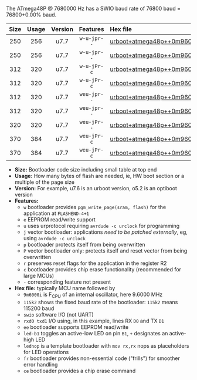 The ATmega48P @ 7680000 Hz has a SWIO baud rate of 76800 baud = 76800+0.00% baud.

|Size|Usage|Version|Features|Hex file|
|:-:|:-:|:-:|:-:|:--|
|250|256|u7.7|`w-u-jpr--`|[urboot+atmega48p++0m9600i++++9k6_swio_rxd0_txd1_led+b5.hex](https://raw.githubusercontent.com/stefanrueger/urboot.hex/main/mcus/atmega48p/internal_oscillator/fint++0m9600_Hz/br++++9k6_bps/urboot+atmega48p++0m9600i++++9k6_swio_rxd0_txd1_led+b5.hex)|
|250|256|u7.7|`w-u-jpr--`|[urboot+atmega48p++0m9600i++++9k6_swio_rxd0_txd1_lednop.hex](https://raw.githubusercontent.com/stefanrueger/urboot.hex/main/mcus/atmega48p/internal_oscillator/fint++0m9600_Hz/br++++9k6_bps/urboot+atmega48p++0m9600i++++9k6_swio_rxd0_txd1_lednop.hex)|
|312|320|u7.7|`w-u-jPr-c`|[urboot+atmega48p++0m9600i++++9k6_swio_rxd0_txd1_led+b5_fr_ce.hex](https://raw.githubusercontent.com/stefanrueger/urboot.hex/main/mcus/atmega48p/internal_oscillator/fint++0m9600_Hz/br++++9k6_bps/urboot+atmega48p++0m9600i++++9k6_swio_rxd0_txd1_led+b5_fr_ce.hex)|
|312|320|u7.7|`w-u-jPr-c`|[urboot+atmega48p++0m9600i++++9k6_swio_rxd0_txd1_lednop_fr_ce.hex](https://raw.githubusercontent.com/stefanrueger/urboot.hex/main/mcus/atmega48p/internal_oscillator/fint++0m9600_Hz/br++++9k6_bps/urboot+atmega48p++0m9600i++++9k6_swio_rxd0_txd1_lednop_fr_ce.hex)|
|312|320|u7.7|`weu-jpr--`|[urboot+atmega48p++0m9600i++++9k6_swio_rxd0_txd1_ee_led+b5.hex](https://raw.githubusercontent.com/stefanrueger/urboot.hex/main/mcus/atmega48p/internal_oscillator/fint++0m9600_Hz/br++++9k6_bps/urboot+atmega48p++0m9600i++++9k6_swio_rxd0_txd1_ee_led+b5.hex)|
|312|320|u7.7|`weu-jpr--`|[urboot+atmega48p++0m9600i++++9k6_swio_rxd0_txd1_ee_lednop.hex](https://raw.githubusercontent.com/stefanrueger/urboot.hex/main/mcus/atmega48p/internal_oscillator/fint++0m9600_Hz/br++++9k6_bps/urboot+atmega48p++0m9600i++++9k6_swio_rxd0_txd1_ee_lednop.hex)|
|320|320|u7.7|`weu-jPr--`|[urboot+atmega48p++0m9600i++++9k6_swio_rxd0_txd1_ee.hex](https://raw.githubusercontent.com/stefanrueger/urboot.hex/main/mcus/atmega48p/internal_oscillator/fint++0m9600_Hz/br++++9k6_bps/urboot+atmega48p++0m9600i++++9k6_swio_rxd0_txd1_ee.hex)|
|370|384|u7.7|`weu-jPr-c`|[urboot+atmega48p++0m9600i++++9k6_swio_rxd0_txd1_ee_led+b5_fr_ce.hex](https://raw.githubusercontent.com/stefanrueger/urboot.hex/main/mcus/atmega48p/internal_oscillator/fint++0m9600_Hz/br++++9k6_bps/urboot+atmega48p++0m9600i++++9k6_swio_rxd0_txd1_ee_led+b5_fr_ce.hex)|
|370|384|u7.7|`weu-jPr-c`|[urboot+atmega48p++0m9600i++++9k6_swio_rxd0_txd1_ee_lednop_fr_ce.hex](https://raw.githubusercontent.com/stefanrueger/urboot.hex/main/mcus/atmega48p/internal_oscillator/fint++0m9600_Hz/br++++9k6_bps/urboot+atmega48p++0m9600i++++9k6_swio_rxd0_txd1_ee_lednop_fr_ce.hex)|

- **Size:** Bootloader code size including small table at top end
- **Usage:** How many bytes of flash are needed, ie, HW boot section or a multiple of the page size
- **Version:** For example, u7.6 is an urboot version, o5.2 is an optiboot version
- **Features:**
  + `w` bootloader provides `pgm_write_page(sram, flash)` for the application at `FLASHEND-4+1`
  + `e` EEPROM read/write support
  + `u` uses urprotocol requiring `avrdude -c urclock` for programming
  + `j` vector bootloader: applications *need to be patched externally*, eg, using `avrdude -c urclock`
  + `p` bootloader protects itself from being overwritten
  + `P` vector bootloader only: protects itself and reset vector from being overwritten
  + `r` preserves reset flags for the application in the register R2
  + `c` bootloader provides chip erase functionality (recommended for large MCUs)
  + `-` corresponding feature not present
- **Hex file:** typically MCU name followed by
  + `9m6000i` is F<sub>CPU</sub> of an internal oscillator, here 9.6000 MHz
  + `115k2` shows the fixed baud rate of the bootloader: `115k2` means 115200 baud
  + `swio` software I/O (not UART)
  + `rxd0 txd1` I/O using, in this example, lines RX `D0` and TX `D1`
  + `ee` bootloader supports EEPROM read/write
  + `led-b1` toggles an active-low LED on pin `B1`, `+` designates an active-high LED
  + `lednop` is a template bootloader with `mov rx,rx` nops as placeholders for LED operations
  + `fr` bootloader provides non-essential code ("frills") for smoother error handling
  + `ce` bootloader provides a chip erase command
